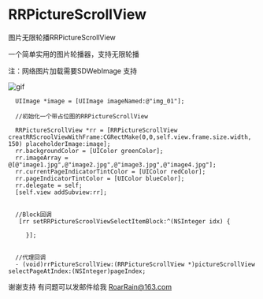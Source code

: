 # RRPictureScrollView
图片无限轮播RRPictureScrollView

一个简单实用的图片轮播器，支持无限轮播

注：网络图片加载需要SDWebImage 支持

 ![gif](http://52hzy.cn/scrollviewimage/RRScrollView.gif)


      UIImage *image = [UIImage imageNamed:@"img_01"];
  
      //初始化一个带占位图的RRPictureScrollView
  
      RRPictureScrollView *rr = [RRPictureScrollView creatRRScroolViewWithFrame:CGRectMake(0,0,self.view.frame.size.width,               150) placeholderImage:image];
      rr.backgroundColor = [UIColor greenColor];
      rr.imageArray = @[@"image1.jpg",@"image2.jpg",@"image3.jpg",@"image4.jpg"];
      rr.currentPageIndicatorTintColor = [UIColor redColor];
      rr.pageIndicatorTintColor = [UIColor blueColor];
      rr.delegate = self;
      [self.view addSubview:rr];
      
      
      //Block回调
       [rr setRRPictureScroolViewSelectItemBlock:^(NSInteger idx) {
        
         }];
      
      
      //代理回调
      - (void)rrPictureScrollView:(RRPictureScrollView *)pictureScrollView selectPageAtIndex:(NSInteger)pageIndex;
      
      
      
  谢谢支持 有问题可以发邮件给我 RoarRain@163.com
  
  
  
